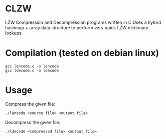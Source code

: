 # CLZW
LZW Compression and Decompression programs written in C
Uses a hybrid hashmap + array data structure to perform very quick LZW dictionary lookups

# Compilation (tested on debian linux)
```
gcc lencode.c -o lencode
gcc ldecode.c -o ldecode
```

# Usage
Compress the given file:
```
./lencode <source file> <output file>
```

Decompress the given file:
```
./ldecode <compressed file> <output file>
```
